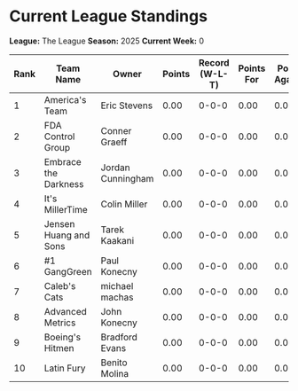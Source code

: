 # Current League Standings

**League:** The League
**Season:** 2025
**Current Week:** 0

| Rank | Team Name | Owner | Points | Record (W-L-T) | Points For | Points Against |
|------|-----------|-------|--------|----------------|------------|----------------|
| 1 | America's Team | Eric Stevens | 0.00 | 0-0-0 | 0.00 | 0.00 |
| 2 | FDA Control Group | Conner Graeff | 0.00 | 0-0-0 | 0.00 | 0.00 |
| 3 | Embrace the Darkness | Jordan Cunningham | 0.00 | 0-0-0 | 0.00 | 0.00 |
| 4 | It's MillerTime | Colin Miller | 0.00 | 0-0-0 | 0.00 | 0.00 |
| 5 | Jensen Huang and Sons | Tarek Kaakani | 0.00 | 0-0-0 | 0.00 | 0.00 |
| 6 | #1 GangGreen | Paul Konecny | 0.00 | 0-0-0 | 0.00 | 0.00 |
| 7 | Caleb's Cats | michael machas | 0.00 | 0-0-0 | 0.00 | 0.00 |
| 8 | Advanced Metrics | John Konecny | 0.00 | 0-0-0 | 0.00 | 0.00 |
| 9 | Boeing's Hitmen  | Bradford Evans | 0.00 | 0-0-0 | 0.00 | 0.00 |
| 10 | Latin Fury | Benito Molina | 0.00 | 0-0-0 | 0.00 | 0.00 |
